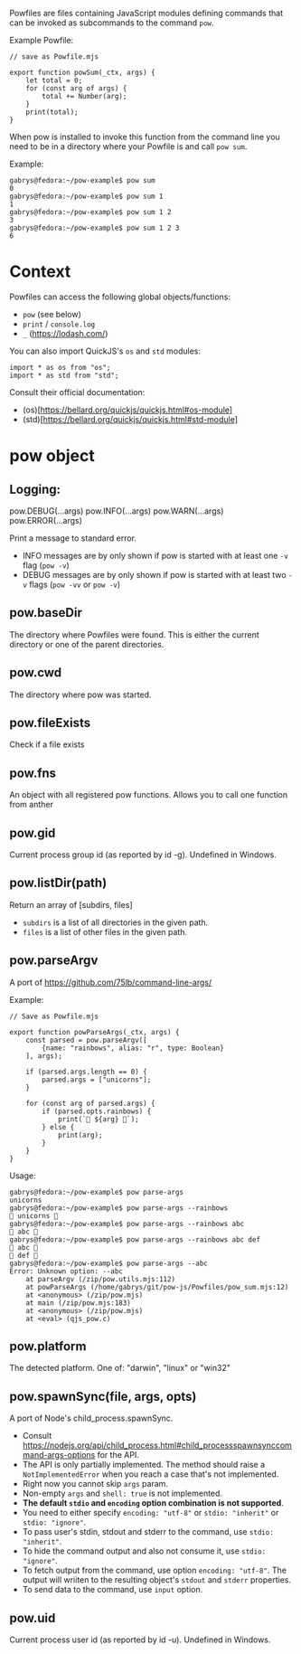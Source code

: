 <!-- @format -->

Powfiles are files containing JavaScript modules defining commands that can be invoked as subcommands to the command `pow`.

Example Powfile:

```
// save as Powfile.mjs

export function powSum(_ctx, args) {
    let total = 0;
    for (const arg of args) {
        total += Number(arg);
    }
    print(total);
}

```

When pow is installed to invoke this function from the command line you need to be in a directory where your Powfile is and call `pow sum`.

Example:

```
gabrys@fedora:~/pow-example$ pow sum
0
gabrys@fedora:~/pow-example$ pow sum 1
1
gabrys@fedora:~/pow-example$ pow sum 1 2
3
gabrys@fedora:~/pow-example$ pow sum 1 2 3
6
```

# Context

Powfiles can access the following global objects/functions:

- `pow` (see below)
- `print` / `console.log`
- `_` (https://lodash.com/)

You can also import QuickJS's `os` and `std` modules:

```
import * as os from "os";
import * as std from "std";
```

Consult their official documentation:

- (os)[https://bellard.org/quickjs/quickjs.html#os-module]
- (std)[https://bellard.org/quickjs/quickjs.html#std-module]

# pow object

## Logging:

pow.DEBUG(...args)
pow.INFO(...args)
pow.WARN(...args)
pow.ERROR(...args)

Print a message to standard error.

- INFO messages are by only shown if pow is started with at least one `-v` flag (`pow -v`)
- DEBUG messages are by only shown if pow is started with at least two `-v` flags (`pow -vv` or `pow -v`)

## pow.baseDir

The directory where Powfiles were found. This is either the current directory or one of the parent directories.

## pow.cwd

The directory where pow was started.

## pow.fileExists

Check if a file exists

## pow.fns

An object with all registered pow functions. Allows you to call one function from anther

## pow.gid

Current process group id (as reported by id -g). Undefined in Windows.

## pow.listDir(path)

Return an array of [subdirs, files]

- `subdirs` is a list of all directories in the given path.
- `files` is a list of other files in the given path.

## pow.parseArgv

A port of https://github.com/75lb/command-line-args/

Example:

```
// Save as Powfile.mjs

export function powParseArgs(_ctx, args) {
    const parsed = pow.parseArgv([
        {name: "rainbows", alias: "r", type: Boolean}
    ], args);

    if (parsed.args.length == 0) {
        parsed.args = ["unicorns"];
    }

    for (const arg of parsed.args) {
        if (parsed.opts.rainbows) {
            print(`🌈 ${arg} 🌈`);
        } else {
            print(arg);
        }
    }
}
```

Usage:

```
gabrys@fedora:~/pow-example$ pow parse-args
unicorns
gabrys@fedora:~/pow-example$ pow parse-args --rainbows
🌈 unicorns 🌈
gabrys@fedora:~/pow-example$ pow parse-args --rainbows abc
🌈 abc 🌈
gabrys@fedora:~/pow-example$ pow parse-args --rainbows abc def
🌈 abc 🌈
🌈 def 🌈
gabrys@fedora:~/pow-example$ pow parse-args --abc
Error: Unknown option: --abc
    at parseArgv (/zip/pow.utils.mjs:112)
    at powParseArgs (/home/gabrys/git/pow-js/Powfiles/pow_sum.mjs:12)
    at <anonymous> (/zip/pow.mjs)
    at main (/zip/pow.mjs:183)
    at <anonymous> (/zip/pow.mjs)
    at <eval> (qjs_pow.c)
```

## pow.platform

The detected platform. One of: "darwin", "linux" or "win32"

## pow.spawnSync(file, args, opts)

A port of Node's child_process.spawnSync.

- Consult https://nodejs.org/api/child_process.html#child_processspawnsynccommand-args-options for the API.
- The API is only partially implemented. The method should raise a `NotImplementedError` when you reach a case that's not implemented.
- Right now you cannot skip `args` param.
- Non-empty `args` and `shell: true` is not implemented.
- **The default `stdio` and `encoding` option combination is not supported**.
- You need to either specify `encoding: "utf-8"` or `stdio: "inherit"` or `stdio: "ignore"`.
- To pass user's stdin, stdout and stderr to the command, use `stdio: "inherit"`.
- To hide the command output and also not consume it, use `stdio: "ignore"`.
- To fetch output from the command, use option `encoding: "utf-8"`. The output will wriiten to the resulting object's `stdout` and `stderr` properties.
- To send data to the command, use `input` option.

## pow.uid

Current process user id (as reported by id -u). Undefined in Windows.

